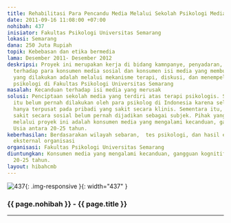 ```yaml
---
title: Rehabilitasi Para Pencandu Media Melalui Sekolah Psikologi Media
date: 2011-09-16 11:08:00 +07:00
nohibah: 437
inisiator: Fakultas Psikologi Universitas Semarang
lokasi: Semarang
dana: 250 Juta Rupiah
topik: Kebebasan dan etika bermedia
lama: Desember 2011- Desember 2012
deskripsi: Proyek ini merupakan kerja di bidang kamnpanye, penyadaran, dan rehabilitasi
  terhadap para konsumen media sosial dan konsumen isi media yang membuat candu. Strategi
  yang dilakukan adalah melalui mekanisme terapi, diskusi, dan menempelkan pada perkulihan
  psikologi di Fakultas Psikologi Universitas Semarang
masalah: Kecanduan terhadap isi media yang merusak
solusi: Penciptaan sekolah media yang terdiri atas terapi psikologis. Selama ini terapi
  itu belum pernah dilakukan oleh para psikolog di Indonesia karena selama ini psikolog
  hanya terpusat pada pribadi yang sakit secara klinis. Sementara itu, pribadi yang
  sakit secara sosial belum pernah dijadikan sebagai subjek. Pihak yang diuntungkan
  melalui proyek ini adalah konsumen media yang mengalami kecanduan, gangguan kognitif.
  Usia antara 20-25 tahun.
keberhasilan: Berdasarakan wilayah sebaran,  tes psikologi, dan hasil evaluasi dari
  eksternal organisasi
organisasi: Fakultas Psikologi Universitas Semarang
diuntungkan: Konsumen media yang mengalami kecanduan, gangguan kognitif. Usia antara
  20-25 tahun.
layout: hibahcmb
---
```


![437](/static/img/hibahcmb/437.png){: .img-responsive }{: width="437" }

### {{ page.nohibah }} - {{ page.title }}

---
